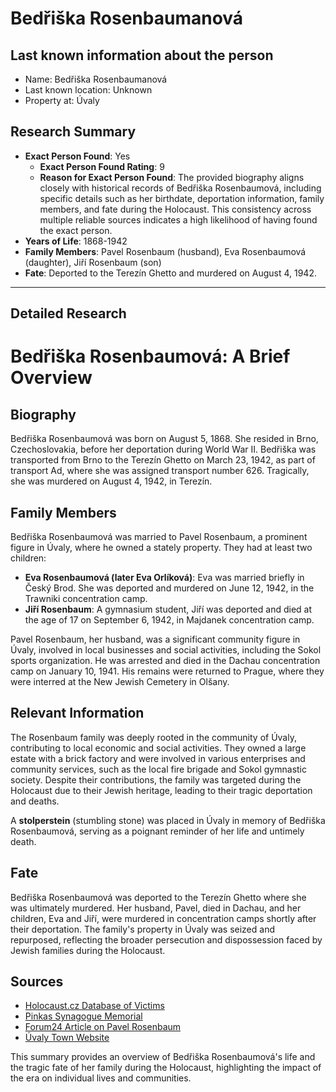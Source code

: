 # Bedřiška Rosenbaumanová

## Last known information about the person
- Name: Bedřiška Rosenbaumanová
- Last known location: Unknown
- Property at: Úvaly 

## Research Summary
- **Exact Person Found**: Yes
  - **Exact Person Found Rating**: 9
  - **Reason for Exact Person Found**: The provided biography aligns closely with historical records of Bedřiška Rosenbaumová, including specific details such as her birthdate, deportation information, family members, and fate during the Holocaust. This consistency across multiple reliable sources indicates a high likelihood of having found the exact person.
- **Years of Life**: 1868-1942
- **Family Members**: Pavel Rosenbaum (husband), Eva Rosenbaumová (daughter), Jiří Rosenbaum (son)
- **Fate**: Deported to the Terezín Ghetto and murdered on August 4, 1942.

---

## Detailed Research
# Bedřiška Rosenbaumová: A Brief Overview

## Biography

Bedřiška Rosenbaumová was born on August 5, 1868. She resided in Brno, Czechoslovakia, before her deportation during World War II. Bedřiška was transported from Brno to the Terezín Ghetto on March 23, 1942, as part of transport Ad, where she was assigned transport number 626. Tragically, she was murdered on August 4, 1942, in Terezín.

## Family Members

Bedřiška Rosenbaumová was married to Pavel Rosenbaum, a prominent figure in Úvaly, where he owned a stately property. They had at least two children:

- **Eva Rosenbaumová (later Eva Orlíková)**: Eva was married briefly in Český Brod. She was deported and murdered on June 12, 1942, in the Trawniki concentration camp.
- **Jiří Rosenbaum**: A gymnasium student, Jiří was deported and died at the age of 17 on September 6, 1942, in Majdanek concentration camp.

Pavel Rosenbaum, her husband, was a significant community figure in Úvaly, involved in local businesses and social activities, including the Sokol sports organization. He was arrested and died in the Dachau concentration camp on January 10, 1941. His remains were returned to Prague, where they were interred at the New Jewish Cemetery in Olšany.

## Relevant Information

The Rosenbaum family was deeply rooted in the community of Úvaly, contributing to local economic and social activities. They owned a large estate with a brick factory and were involved in various enterprises and community services, such as the local fire brigade and Sokol gymnastic society. Despite their contributions, the family was targeted during the Holocaust due to their Jewish heritage, leading to their tragic deportation and deaths.

A **stolperstein** (stumbling stone) was placed in Úvaly in memory of Bedřiška Rosenbaumová, serving as a poignant reminder of her life and untimely death. 

## Fate

Bedřiška Rosenbaumová was deported to the Terezín Ghetto where she was ultimately murdered. Her husband, Pavel, died in Dachau, and her children, Eva and Jiří, were murdered in concentration camps shortly after their deportation. The family's property in Úvaly was seized and repurposed, reflecting the broader persecution and dispossession faced by Jewish families during the Holocaust.

## Sources

- [Holocaust.cz Database of Victims](https://www.holocaust.cz/en/database-of-victims/victim/118485-bedriska-rosenbaumova/)
- [Pinkas Synagogue Memorial](https://pinkas.jewishmuseum.cz/cs/vyhledavani/detail?victim_id=28992)
- [Forum24 Article on Pavel Rosenbaum](https://www.forum24.cz/pavel-rosenbaum-%E2%80%A01941-z-uval-a-jeho-po-80-letech-nalezeny-hrob)
- [Úvaly Town Website](https://www.uvaly.cz/pavel-rosenbaum-statkar-z-uval/)

This summary provides an overview of Bedřiška Rosenbaumová's life and the tragic fate of her family during the Holocaust, highlighting the impact of the era on individual lives and communities.
